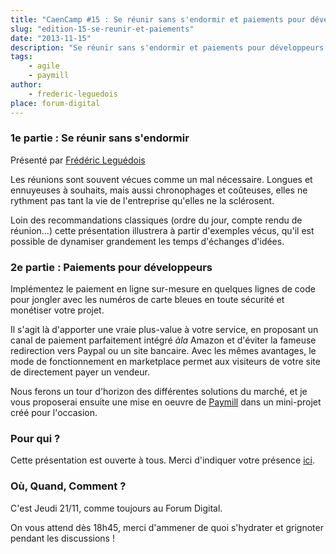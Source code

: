 ```yaml
---
title: "CaenCamp #15 : Se réunir sans s'endormir et paiements pour développeurs"
slug: "edition-15-se-reunir-et-paiements"
date: "2013-11-15"
description: "Se réunir sans s'endormir et paiements pour développeurs avec Paymill."
tags:
    - agile
    - paymill
author:
    - frederic-leguedois
place: forum-digital
---
```


### 1e partie : Se réunir sans s'endormir

Présenté par [Frédéric Leguédois](http://twitter.com/f_leguedois)

Les réunions sont souvent vécues comme un mal nécessaire. Longues et ennuyeuses à souhaits, mais
aussi chronophages et coûteuses, elles ne rythment pas tant la vie de l'entreprise qu'elles ne la
sclérosent.

Loin des recommandations classiques (ordre du jour, compte rendu de réunion...) cette présentation
illustrera à partir d'exemples vécus, qu'il est possible de dynamiser grandement les temps
d'échanges d'idées.

### 2e partie : Paiements pour développeurs

Implémentez le paiement en ligne sur-mesure en quelques lignes de code pour jongler avec les numéros
de carte bleues en toute sécurité et monétiser votre projet.

Il s'agit là d'apporter une vraie plus-value à votre service, en proposant un canal de paiement
parfaitement intégré _àla_ Amazon et d'éviter la fameuse redirection vers Paypal ou un site
bancaire. Avec les mêmes avantages, le mode de fonctionnement en marketplace permet aux visiteurs de
votre site de directement payer un vendeur.

Nous ferons un tour d'horizon des différentes solutions du marché, et je vous proposerai ensuite une
mise en oeuvre de [Paymill](http://paymill.com) dans un mini-projet créé pour l'occasion.

### Pour qui ?

Cette présentation est ouverte à tous. Merci d'indiquer votre présence
[ici](https://docs.google.com/forms/d/1tvKL-H9H5IH6E87gJTdmlDDOW6M5Ut6FsrBdSIXa9q0/viewform).

### Où, Quand, Comment ?

C'est Jeudi 21/11, comme toujours au Forum Digital.

On vous attend dès 18h45, merci d'ammener de quoi s'hydrater et grignoter pendant les discussions !
